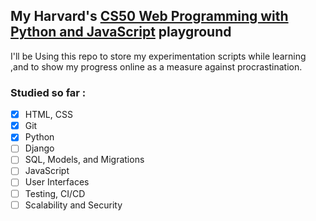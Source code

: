 ## My Harvard's [CS50 Web Programming with Python and JavaScript](https://cs50.harvard.edu/web/2020/) playground
I'll be Using this repo to store my experimentation scripts while learning ,and to show my progress online as a measure against procrastination.

### Studied so far :

- [x]  HTML, CSS
- [x]  Git
- [x]  Python
- [ ]  Django
- [ ]  SQL, Models, and Migrations
- [ ]  JavaScript
- [ ]  User Interfaces
- [ ]  Testing, CI/CD
- [ ]  Scalability and Security
